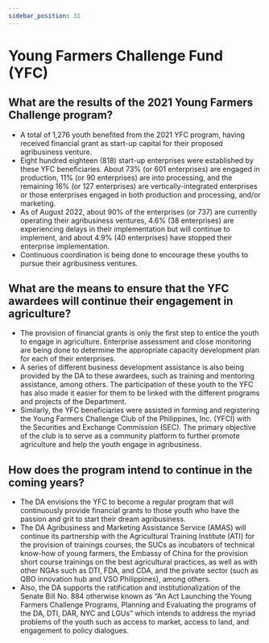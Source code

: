 ```yaml
---
sidebar_position: 31
---
```


# Young Farmers Challenge Fund (YFC) 

## What are the results of the 2021 Young Farmers Challenge program?

- A total of 1,276 youth benefited from the 2021 YFC program, having received financial grant as start-up capital for their proposed agribusiness venture.  
- Eight hundred eighteen (818) start-up enterprises were established by these YFC beneficiaries.  About 73% (or 601 enterprises) are engaged in production, 11% (or 90 enterprises) are into processing, and the remaining 16% (or 127 enterprises) are vertically-integrated enterprises or those enterprises engaged in both production and processing, and/or marketing.
- As of August 2022, about 90% of the enterprises (or 737) are currently operating their agribusiness ventures, 4.6% (38 enterprises) are experiencing delays in their implementation but will continue to implement, and about 4.9% (40 enterprises) have stopped their enterprise implementation.  
- Continuous coordination is being done to encourage these youths to pursue their agribusiness ventures.

## What are the means to ensure that the YFC awardees will continue their engagement in agriculture?

- The provision of financial grants is only the first step to entice the youth to engage in agriculture. Enterprise assessment and close monitoring are being done to determine the appropriate capacity development plan for each of their enterprises.  
- A series of different business development assistance is also being provided by the DA to these awardees, such as training and mentoring assistance, among others.  The participation of these youth to the YFC has also made it easier for them to be linked with the different programs and projects of the Department.
- Similarly, the YFC beneficiaries were assisted in forming and registering the Young Farmers Challenge Club of the Philippines, Inc. (YFCI) with the Securities and Exchange Commission (SEC).  The primary objective of the club is to serve as a community platform to further promote agriculture and help the youth engage in agribusiness.

## How does the program intend to continue in the coming years?

- The DA envisions the YFC to become a regular program that will continuously provide financial grants to those youth who have the passion and grit to start their dream agribusiness.
- The DA Agribusiness and Marketing Assistance Service (AMAS) will continue its partnership with the Agricultural Training Institute (ATI) for the provision of trainings courses, the SUCs as incubators of technical know-how of young farmers, the Embassy of China for the provision short course trainings on the best agricultural practices, as well as with other NGAs such as DTI, FDA, and CDA, and the private sector (such as QBO innovation hub and VSO Philippines), among others.
- Also, the DA supports the ratification and institutionalization of the Senate Bill No. 884 otherwise known as “An Act Launching the Young Farmers Challenge Programs, Planning and Evaluating the programs of the DA, DTI, DAR, NYC and LGUs” which intends to address the myriad problems of the youth such as access to market, access to land, and engagement to policy dialogues.
